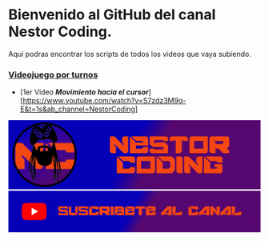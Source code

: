 # Bienvenido al GitHub del canal Nestor Coding.
Aqui podras encontrar los scripts de todos los videos que vaya subiendo.

### [Videojuego por turnos][turnosRepo]

- [1er Video ***Movimiento hacia el cursor***][https://www.youtube.com/watch?v=S7zdz3M9q-E&t=1s&ab_channel=NestorCoding]






[![1][ImagenCanal]][youtube]
[![2][ImagenSubs]][susbcribe]


[turnosRepo]:https://github.com/Nestortillo/JuegoPorTurnos.git "Link al repositorio"
[youtube]:https://www.youtube.com/channel/UCzG0AJwQ5GVvGmw1ofyo73w "Canal Nestor Coding"
[susbcribe]:https://www.youtube.com/channel/UCzG0AJwQ5GVvGmw1ofyo73w?sub_confirmation=1 "Suscribete a mi canal"
[ImagenCanal]:GitHubCanal.png
[ImagenSubs]:https://github.com/Nestortillo/Nestortillo/blob/91b334a4b63b36e33d2c272e5f695daeb3d2e634/SubsLogo.png
